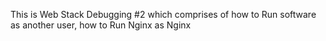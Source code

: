 This is Web Stack Debugging #2 which comprises of how to Run software as another user, how to Run Nginx as Nginx
